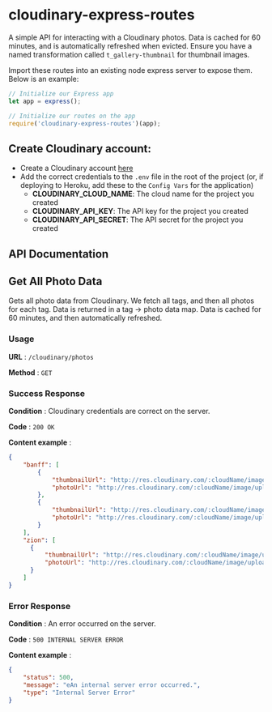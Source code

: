 # cloudinary-express-routes
A simple API for interacting with a Cloudinary photos. 
Data is cached for 60 minutes, and is automatically refreshed when evicted.
Ensure you have a named transformation called `t_gallery-thumbnail` for thumbnail images.

Import these routes into an existing node express server to
expose them. Below is an example:

```javascript 1.8
// Initialize our Express app
let app = express();

// Initialize our routes on the app
require('cloudinary-express-routes')(app);
```

## Create Cloudinary account:
* Create a Cloudinary account [here](https://cloudinary.com/console)
* Add the correct credentials to the `.env` file in the root of the project (or, if deploying to Heroku, add these to the `Config Vars` for the application)
    * **CLOUDINARY_CLOUD_NAME**: The cloud name for the project you created
    * **CLOUDINARY_API_KEY**: The API key for the project you created
    * **CLOUDINARY_API_SECRET**: The API secret for the project you created
    
## API Documentation

## Get All Photo Data

Gets all photo data from Cloudinary.
We fetch all tags, and then all photos for each tag.
Data is returned in a tag -> photo data map.
Data is cached for 60 minutes, and then automatically refreshed.

### Usage

**URL** : `/cloudinary/photos`

**Method** : `GET`

### Success Response
 
**Condition** : Cloudinary credentials are correct on the server.

**Code** : `200 OK`

**Content example** :
```json
{
    "banff": [
        {
            "thumbnailUrl": "http://res.cloudinary.com/:cloudName/image/upload/t_gallery-thumbnail,f_auto/banff/banff-0",
            "photoUrl": "http://res.cloudinary.com/:cloudName/image/upload/f_auto/banff/banff-0"
        },
        {
            "thumbnailUrl": "http://res.cloudinary.com/:cloudName/image/upload/t_gallery-thumbnail,f_auto/banff/banff-1",
            "photoUrl": "http://res.cloudinary.com/:cloudName/image/upload/f_auto/banff/banff-1"
        }
    ],
    "zion": [
      {
          "thumbnailUrl": "http://res.cloudinary.com/:cloudName/image/upload/t_gallery-thumbnail,f_auto/banff/zion-0",
          "photoUrl": "http://res.cloudinary.com/:cloudName/image/upload/f_auto/banff/zion-0"
      }
    ]
}
```

### Error Response

**Condition** : An error occurred on the server.

**Code** : `500 INTERNAL SERVER ERROR`

**Content example** :

```json
{
    "status": 500,
    "message": "eAn internal server error occurred.",
    "type": "Internal Server Error"
}
```
